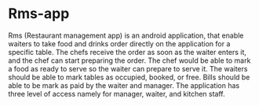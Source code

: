 # Rms-app
Rms (Restaurant management app)  is an android application, that enable waiters to take food and drinks order directly on the application for a specific table. The chefs receive the order as soon as the waiter enters it, and the chef can start preparing the order. The chef would be able to mark a food as ready to serve so the waiter can prepare to serve it. The waiters should be able to mark tables as occupied, booked, or free. Bills should be able to be mark as paid by the waiter and manager. The application has three level of access namely for manager, waiter, and kitchen staff. 
